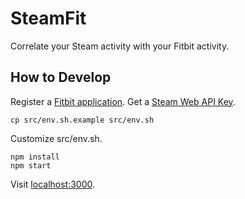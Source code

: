 # SteamFit

Correlate your Steam activity with your Fitbit activity.

## How to Develop

Register a [Fitbit application](https://dev.fitbit.com/apps/new). Get a
[Steam Web API Key](http://steamcommunity.com/dev/apikey).

    cp src/env.sh.example src/env.sh

Customize src/env.sh.

    npm install
    npm start

Visit [localhost:3000](http://localhost:3000/).
